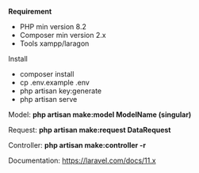 **Requirement**
- PHP min version 8.2
- Composer min version 2.x
- Tools xampp/laragon
  
Install
- composer install
- cp .env.example .env
- php artisan key:generate
- php artisan serve

Model: **php artisan make:model ModelName (singular)**

Request: **php artisan make:request DataRequest**

Controller: **php artisan make:controller -r** 

Documentation: https://laravel.com/docs/11.x
